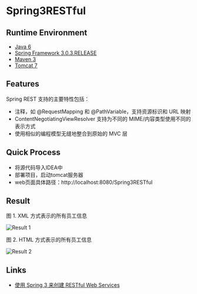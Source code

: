 # Spring3RESTful

## Runtime Environment
- [Java 6](http://www.oracle.com/technetwork/java/javase/downloads/jdk6downloads-1902814.html)
- [Spring Framework 3.0.3.RELEASE](http://projects.spring.io/spring-framework)
- [Maven 3](http://maven.apache.org/)
- [Tomcat 7](http://tomcat.apache.org/)

## Features
Spring REST 支持的主要特性包括：
* 注释，如 @RequestMapping 和 @PathVariable，支持资源标识和 URL 映射
* ContentNegotiatingViewResolver 支持为不同的 MIME/内容类型使用不同的表示方式
* 使用相似的编程模型无缝地整合到原始的 MVC 层

## Quick Process
* 将源代码导入IDEA中
* 部署项目，启动tomcat服务器
* web页面具体路径：http://localhost:8080/Spring3RESTful

## Result

图 1. XML 方式表示的所有员工信息

![Result 1](https://www.ibm.com/developerworks/cn/web/wa-spring3webserv/Figure1.JPG)

图 2. HTML 方式表示的所有员工信息

![Result 2](https://www.ibm.com/developerworks/cn/web/wa-spring3webserv/Figure2.JPG)

## Links
- [使用 Spring 3 来创建 RESTful Web Services](https://www.ibm.com/developerworks/cn/web/wa-spring3webserv/index.html)

